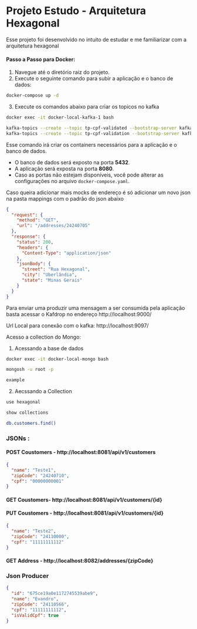 # Projeto Estudo - Arquitetura Hexagonal
Esse projeto foi desenvolvido no intuito de estudar e me familiarizar com a arquitetura hexagonal

#### Passo a Passo para Docker:
1. Navegue até o diretório raiz do projeto.
2. Execute o seguinte comando para subir a aplicação e o banco de dados:
```bash
docker-compose up -d
```
3. Execute os comandos abaixo para criar os topicos no kafka 
```bash
docker exec -it docker-local-kafka-1 bash
```
```bash
kafka-topics --create --topic tp-cpf-validated --bootstrap-server kafka:9096 --partitions 1 --replication-factor 1 &&
kafka-topics --create --topic tp-cpf-validation --bootstrap-server kafka:9096 --partitions 1 --replication-factor 1
```
Esse comando irá criar os containers necessários para a aplicação e o banco de dados.
- O banco de dados será exposto na porta **5432**.
- A aplicação será exposta na porta **8080**.
- Caso as portas não estejam disponíveis, você pode alterar as configurações no arquivo `docker-compose.yaml`.


Caso queira adicionar mais mocks de endereço é só adicionar um novo json na pasta mappings com o padrão do json abaixo

```json
{
  "request": {
    "method": "GET",
    "url": "/addresses/24240705"
  },
  "response": {
    "status": 200,
    "headers": {
      "Content-Type": "application/json"
    },
    "jsonBody": {
      "street": "Rua Hexagonal",
      "city": "Uberlândia",
      "state": "Minas Gerais"
    }
  }
}
```

Para enviar uma produzir uma mensagem a ser consumida pela aplicação basta acessar 
o Kafdrop no endereço http://localhost:9000/ 

Url Local para conexão com o kafka: http://localhost:9097/

Acesso a collection do Mongo:

1. Acessando a base de dados
```bash
docker exec -it docker-local-mongo bash
```
```bash
mongosh -u root -p 
```
```bash
example
```
2. Aecssando a Collection
```bash
use hexagonal
```
```bash
show collections
```
```bash
db.customers.find()
```

### JSONs :

#### POST Coustomers - http://localhost:8081/api/v1/customers

```json
{
  "name": "Teste1",
  "zipCode": "24240710",
  "cpf": "00000000001"
}
```

#### GET Coustomers- http://localhost:8081/api/v1/customers/{id}

#### PUT Coustomers - http://localhost:8081/api/v1/customers/{id}

```json
{
  "name": "Teste2",
  "zipCode": "24110000",
  "cpf": "11111111112"
}
```

#### GET Address - http://localhost:8082/addresses/{zipCode}

### Json Producer 

```json
{
  "id": "675ce19a0e1172745539abe9",
  "name": "Evandro",
  "zipCode": "24110566",
  "cpf": "11111111112",
  "isValidCpf": true
}
```






